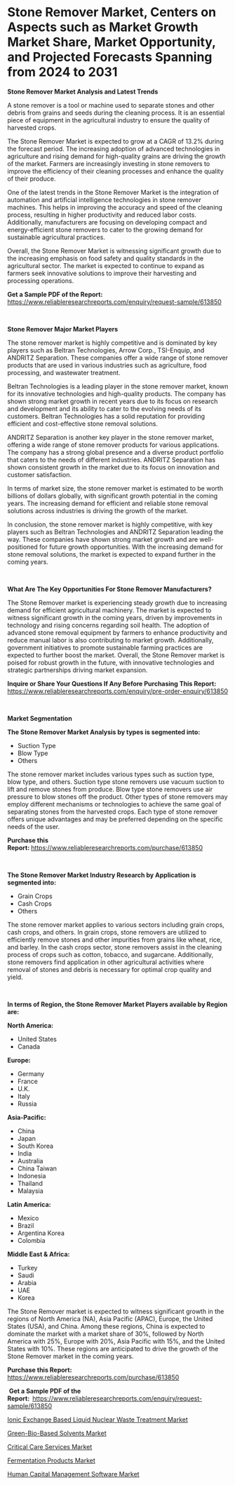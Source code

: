 <p><h1>Stone Remover Market, Centers on Aspects such as Market Growth Market Share, Market Opportunity, and Projected Forecasts Spanning from 2024 to 2031</h1></p><p><strong>Stone Remover Market Analysis and Latest Trends</strong></p>
<p><p>A stone remover is a tool or machine used to separate stones and other debris from grains and seeds during the cleaning process. It is an essential piece of equipment in the agricultural industry to ensure the quality of harvested crops.</p><p>The Stone Remover Market is expected to grow at a CAGR of 13.2% during the forecast period. The increasing adoption of advanced technologies in agriculture and rising demand for high-quality grains are driving the growth of the market. Farmers are increasingly investing in stone removers to improve the efficiency of their cleaning processes and enhance the quality of their produce.</p><p>One of the latest trends in the Stone Remover Market is the integration of automation and artificial intelligence technologies in stone remover machines. This helps in improving the accuracy and speed of the cleaning process, resulting in higher productivity and reduced labor costs. Additionally, manufacturers are focusing on developing compact and energy-efficient stone removers to cater to the growing demand for sustainable agricultural practices.</p><p>Overall, the Stone Remover Market is witnessing significant growth due to the increasing emphasis on food safety and quality standards in the agricultural sector. The market is expected to continue to expand as farmers seek innovative solutions to improve their harvesting and processing operations.</p></p>
<p><strong>Get a Sample PDF of the Report:&nbsp;</strong> <a href="https://www.reliableresearchreports.com/enquiry/request-sample/613850">https://www.reliableresearchreports.com/enquiry/request-sample/613850</a></p>
<p>&nbsp;</p>
<p><strong>Stone Remover Major Market Players</strong></p>
<p><p>The stone remover market is highly competitive and is dominated by key players such as Beltran Technologies, Arrow Corp., TSI-Enquip, and ANDRITZ Separation. These companies offer a wide range of stone remover products that are used in various industries such as agriculture, food processing, and wastewater treatment.</p><p>Beltran Technologies is a leading player in the stone remover market, known for its innovative technologies and high-quality products. The company has shown strong market growth in recent years due to its focus on research and development and its ability to cater to the evolving needs of its customers. Beltran Technologies has a solid reputation for providing efficient and cost-effective stone removal solutions.</p><p>ANDRITZ Separation is another key player in the stone remover market, offering a wide range of stone remover products for various applications. The company has a strong global presence and a diverse product portfolio that caters to the needs of different industries. ANDRITZ Separation has shown consistent growth in the market due to its focus on innovation and customer satisfaction.</p><p>In terms of market size, the stone remover market is estimated to be worth billions of dollars globally, with significant growth potential in the coming years. The increasing demand for efficient and reliable stone removal solutions across industries is driving the growth of the market.</p><p>In conclusion, the stone remover market is highly competitive, with key players such as Beltran Technologies and ANDRITZ Separation leading the way. These companies have shown strong market growth and are well-positioned for future growth opportunities. With the increasing demand for stone removal solutions, the market is expected to expand further in the coming years.</p></p>
<p>&nbsp;</p>
<p><strong>What Are The Key Opportunities For Stone Remover Manufacturers?</strong></p>
<p><p>The Stone Remover market is experiencing steady growth due to increasing demand for efficient agricultural machinery. The market is expected to witness significant growth in the coming years, driven by improvements in technology and rising concerns regarding soil health. The adoption of advanced stone removal equipment by farmers to enhance productivity and reduce manual labor is also contributing to market growth. Additionally, government initiatives to promote sustainable farming practices are expected to further boost the market. Overall, the Stone Remover market is poised for robust growth in the future, with innovative technologies and strategic partnerships driving market expansion.</p></p>
<p><strong>Inquire or Share Your Questions If Any Before Purchasing This Report:</strong> <a href="https://www.reliableresearchreports.com/enquiry/pre-order-enquiry/613850">https://www.reliableresearchreports.com/enquiry/pre-order-enquiry/613850</a></p>
<p>&nbsp;</p>
<p><strong>Market Segmentation</strong></p>
<p><strong>The Stone Remover Market Analysis by types is segmented into:</strong></p>
<p><ul><li>Suction Type</li><li>Blow Type</li><li>Others</li></ul></p>
<p><p>The stone remover market includes various types such as suction type, blow type, and others. Suction type stone removers use vacuum suction to lift and remove stones from produce. Blow type stone removers use air pressure to blow stones off the product. Other types of stone removers may employ different mechanisms or technologies to achieve the same goal of separating stones from the harvested crops. Each type of stone remover offers unique advantages and may be preferred depending on the specific needs of the user.</p></p>
<p><strong>Purchase this Report:&nbsp;</strong><a href="https://www.reliableresearchreports.com/purchase/613850">https://www.reliableresearchreports.com/purchase/613850</a></p>
<p>&nbsp;</p>
<p><strong>The Stone Remover Market Industry Research by Application is segmented into:</strong></p>
<p><ul><li>Grain Crops</li><li>Cash Crops</li><li>Others</li></ul></p>
<p><p>The stone remover market applies to various sectors including grain crops, cash crops, and others. In grain crops, stone removers are utilized to efficiently remove stones and other impurities from grains like wheat, rice, and barley. In the cash crops sector, stone removers assist in the cleaning process of crops such as cotton, tobacco, and sugarcane. Additionally, stone removers find application in other agricultural activities where removal of stones and debris is necessary for optimal crop quality and yield.</p></p>
<p>&nbsp;</p>
<p><strong>In terms of Region, the Stone Remover Market Players available by Region are:</strong></p>
<p>
    <p> <strong> North America: </strong>
        <ul>
            <li>United States</li>
            <li>Canada</li>
        </ul>
        </p> 
    <p> <strong> Europe: </strong>
        <ul>
            <li>Germany</li>
            <li>France</li>
            <li>U.K.</li>
            <li>Italy</li>
            <li>Russia</li>
        </ul>
        </p> 
    <p> <strong> Asia-Pacific: </strong>
        <ul>
            <li>China</li>
            <li>Japan</li>
            <li>South Korea</li>
            <li>India</li>
            <li>Australia</li>
            <li>China Taiwan</li>
            <li>Indonesia</li>
            <li>Thailand</li>
            <li>Malaysia</li>
        </ul>
        </p> 
    <p> <strong> Latin America: </strong>
        <ul>
            <li>Mexico</li>
            <li>Brazil</li>
            <li>Argentina Korea</li>
            <li>Colombia</li>
        </ul>
        </p> 
    <p> <strong> Middle East & Africa: </strong>
        <ul>
            <li>Turkey</li>
            <li>Saudi</li>
            <li>Arabia</li>
            <li>UAE</li>
            <li>Korea</li>
        </ul>
    </p>
    </p>
<p><p>The Stone Remover market is expected to witness significant growth in the regions of North America (NA), Asia Pacific (APAC), Europe, the United States (USA), and China. Among these regions, China is expected to dominate the market with a market share of 30%, followed by North America with 25%, Europe with 20%, Asia Pacific with 15%, and the United States with 10%. These regions are anticipated to drive the growth of the Stone Remover market in the coming years.</p></p>
<p><strong>Purchase this Report: </strong><a href="https://www.reliableresearchreports.com/purchase/613850">https://www.reliableresearchreports.com/purchase/613850</a></p>
<p>&nbsp;<strong>Get a Sample PDF of the Report:&nbsp;&nbsp;</strong><a href="https://www.reliableresearchreports.com/enquiry/request-sample/613850">https://www.reliableresearchreports.com/enquiry/request-sample/613850</a></p>
<p><strong></strong></p>
<p><p><a href="https://medium.com/@marcoshoppe2023/ionic-exchange-based-liquid-nuclear-waste-treatment-market-analysis-and-sze-forecasted-for-period-9548182cd047">Ionic Exchange Based Liquid Nuclear Waste Treatment Market</a></p><p><a href="https://github.com/pgtimber/Market-Research-Report-List-1/blob/main/green-bio-based-solvents-market.md">Green-Bio-Based Solvents Market</a></p><p><a href="https://medium.com/@marcoshoppe2023/critical-care-services-market-size-market-outlook-and-market-forecast-2024-to-2031-4783ad76bd44">Critical Care Services Market</a></p><p><a href="https://github.com/arionmp/Market-Research-Report-List-2/blob/main/fermentation-products-market.md">Fermentation Products Market</a></p><p><a href="https://medium.com/@evertkohler82/human-capital-management-software-market-analysis-and-sze-forecasted-for-period-from-2024-to-2031-9a0c6b383565">Human Capital Management Software Market</a></p></p>